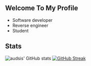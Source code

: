 ## Welcome To My Profile

- Software developer
- Reverse engineer
- Student



## Stats

![audsis' GitHub stats](https://github-readme-stats.vercel.app/api?username=audsis-currymod&show_icons=true&theme=tokyonight)
[![GitHub Streak](https://streak-stats.demolab.com?user=audsis-currymod&theme=tokyonight)](https://git.io/streak-stats)

